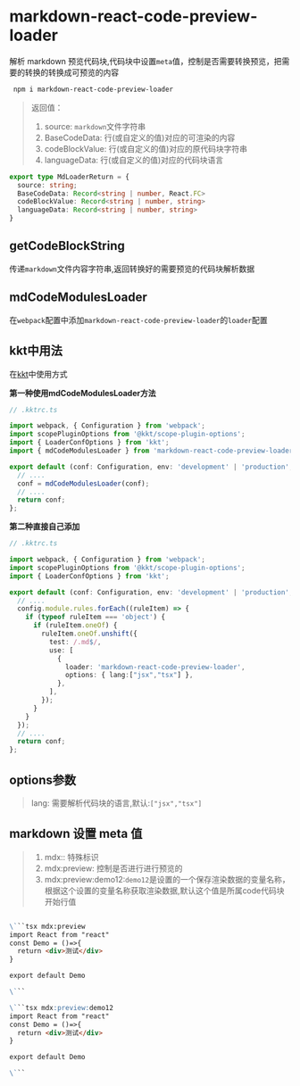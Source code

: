 markdown-react-code-preview-loader
===========

解析 markdown 预览代码块,代码块中设置`meta`值，控制是否需要转换预览，把需要的转换的转换成可预览的内容

```bash
 npm i markdown-react-code-preview-loader
```

> 返回值：
>
> 1. source: `markdown`文件字符串
> 2. BaseCodeData: 行(或自定义的值)对应的可渲染的内容
> 3. codeBlockValue: 行(或自定义的值)对应的原代码块字符串
> 4. languageData: 行(或自定义的值)对应的代码块语言
>

```ts
export type MdLoaderReturn = {
  source: string;
  BaseCodeData: Record<string | number, React.FC>
  codeBlockValue: Record<string | number, string>
  languageData: Record<string | number, string>
}
```

## getCodeBlockString 

传递`markdown`文件内容字符串,返回转换好的需要预览的代码块解析数据

## mdCodeModulesLoader

在`webpack`配置中添加`markdown-react-code-preview-loader`的`loader`配置

## kkt中用法

在[kkt](https://github.com/kktjs/kkt)中使用方式

**第一种使用mdCodeModulesLoader方法**

```ts
// .kktrc.ts

import webpack, { Configuration } from 'webpack';
import scopePluginOptions from '@kkt/scope-plugin-options';
import { LoaderConfOptions } from 'kkt';
import { mdCodeModulesLoader } from 'markdown-react-code-preview-loader';

export default (conf: Configuration, env: 'development' | 'production', options: LoaderConfOptions) => {
  // ....
  conf = mdCodeModulesLoader(conf);
  // ....
  return conf;
};

```

**第二种直接自己添加**

```ts
// .kktrc.ts

import webpack, { Configuration } from 'webpack';
import scopePluginOptions from '@kkt/scope-plugin-options';
import { LoaderConfOptions } from 'kkt';

export default (conf: Configuration, env: 'development' | 'production', options: LoaderConfOptions) => {
  // ....
  config.module.rules.forEach((ruleItem) => {
    if (typeof ruleItem === 'object') {
      if (ruleItem.oneOf) {
        ruleItem.oneOf.unshift({
          test: /.md$/,
          use: [
            {
              loader: 'markdown-react-code-preview-loader',
              options: { lang:["jsx","tsx"] },
            },
          ],
        });
      }
    }
  });
  // ....
  return conf;
};

```

## options参数

> lang: 需要解析代码块的语言,默认:`["jsx","tsx"]`

## markdown 设置 meta 值

> 1. mdx:: 特殊标识
> 2. mdx:preview: 控制是否进行进行预览的
> 3. mdx:preview:demo12:`demo12`是设置的一个保存渲染数据的变量名称，根据这个设置的变量名称获取渲染数据,默认这个值是所属code代码块开始行值

```markdown

\```tsx mdx:preview
import React from "react"
const Demo = ()=>{
  return <div>测试</div>
}

export default Demo

\```  

\```tsx mdx:preview:demo12
import React from "react"
const Demo = ()=>{
  return <div>测试</div>
}

export default Demo

\``` 

```

